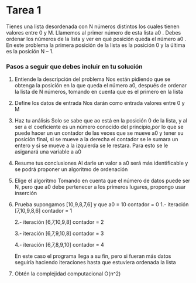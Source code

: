 # Tarea 1

Tienes una lista desordenada con N números distintos los cuales tienen valores entre 0 y M. Llamemos al primer número de esta lista a0 . Debes ordenar los números de la lista y ver en qué posición queda el número a0 . En este problema la primera posición de la lista es la posición 0 y la última es la posición N – 1.

### Pasos a seguir que debes incluir en tu solución

1. Entiende la descripción del problema
Nos están pidiendo que se obtenga la posición en la que queda el número a0, después de ordenar la lista de N números, tomando en cuenta que es el primero en la lista
2. Define los datos de entrada
Nos darán como entrada valores entre 0 y M
3. Haz tu análisis
Solo se sabe que ao está en la posición 0 de la lista, y al ser a el coeficiente es un número conocido del principio,por lo que se puede hacer un un contador de las veces que se mueve a0 y tener su posición final, si se mueve a la derecha el contador se le sumara un entero y si se mueve a la izquierda se le restara. Para esto se le asiganará una variable a a0

4. Resume tus conclusiones
Al darle un valor a a0 será más identificable y se podrá proponer un algoritmo de ordenación
5. Elige el algoritmo
Tomando en cuenta que el número de datos puede ser N, pero que a0 debe pertenecer a los primeros lugares, propongo usar inserción
6. Prueba
  supongamos [10,9,8,7,6] y que a0 = 10
    contador = 0
    1.- iteración [7,10,9,8,6]
    contador = 1

    2.- iteración [6,7,10,9,8]
    contador = 2

    3.- iteración [6,7,9,10,8]
    contador = 3

    4.- iteración [6,7,8,9,10]
    contador = 4

    En este caso el programa llega a su fin, pero si fueran más datos seguiría haciendo iteraciones hasta que estuviera ordenada la lista

7. Obtén la complejidad computacional
O(n^2)

